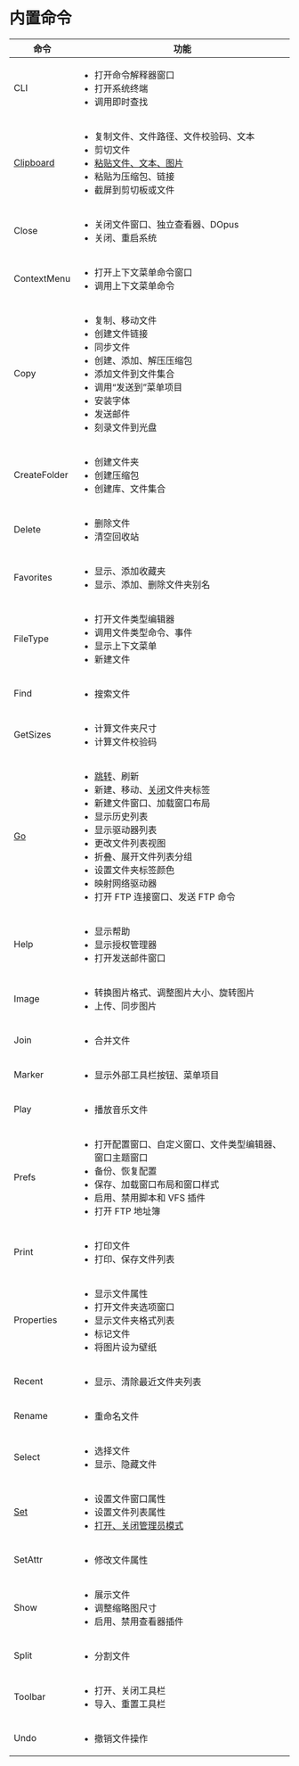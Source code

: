 # 内置命令
命令 | 功能
--- | ---
CLI | <ul><li>打开命令解释器窗口</li><li>打开系统终端</li><li>调用即时查找</li></ul>
[Clipboard](Clipboard.md) | <ul><li>复制文件、文件路径、文件校验码、文本</li><li>剪切文件</li><li>[粘贴文件、文本、图片](Clipboard.md#粘贴文件文本图片)</li><li>粘贴为压缩包、链接</li><li>截屏到剪切板或文件</li></ul>
Close | <ul><li>关闭文件窗口、独立查看器、DOpus</li><li>关闭、重启系统</li></ul>
ContextMenu | <ul><li>打开上下文菜单命令窗口</li><li>调用上下文菜单命令</li></ul>
Copy | <ul><li>复制、移动文件</li><li>创建文件链接</li><li>同步文件</li><li>创建、添加、解压压缩包</li><li>添加文件到文件集合</li><li>调用“发送到”菜单项目</li><li>安装字体</li><li>发送邮件</li><li>刻录文件到光盘</li></ul>
CreateFolder | <ul><li>创建文件夹</li><li>创建压缩包</li><li>创建库、文件集合</li></ul>
Delete | <ul><li>删除文件</li><li>清空回收站</li></ul>
Favorites | <ul><li>显示、添加收藏夹</li><li>显示、添加、删除文件夹别名</li></ul>
FileType | <ul><li>打开文件类型编辑器</li><li>调用文件类型命令、事件</li><li>显示上下文菜单</li><li>新建文件</li></ul>
Find | <ul><li>搜索文件</li></ul>
GetSizes | <ul><li>计算文件夹尺寸</li><li>计算文件校验码</li></ul>
[Go](Go.md) | <ul><li>[跳转](Go.md#跳转)、刷新</li><li>新建、移动、[关闭](Go.md#关闭文件夹标签)文件夹标签</li><li>新建文件窗口、加载窗口布局</li><li>显示历史列表</li><li>显示驱动器列表</li><li>更改文件列表视图</li><li>折叠、展开文件列表分组</li><li>设置文件夹标签颜色</li><li>映射网络驱动器</li><li>打开 FTP 连接窗口、发送 FTP 命令</li></ul>
Help | <ul><li>显示帮助</li><li>显示授权管理器</li><li>打开发送邮件窗口</li></ul>
Image | <ul><li>转换图片格式、调整图片大小、旋转图片</li><li>上传、同步图片</li></ul>
Join | <ul><li>合并文件</li></ul>
Marker | <ul><li>显示外部工具栏按钮、菜单项目</li></ul>
Play | <ul><li>播放音乐文件</li></ul>
Prefs | <ul><li>打开配置窗口、自定义窗口、文件类型编辑器、窗口主题窗口</li><li>备份、恢复配置</li><li>保存、加载窗口布局和窗口样式</li><li>启用、禁用脚本和 VFS 插件</li><li>打开 FTP 地址簿</li></ul>
Print | <ul><li>打印文件</li><li>打印、保存文件列表</li></ul>
Properties | <ul><li>显示文件属性</li><li>打开文件夹选项窗口</li><li>显示文件夹格式列表</li><li>标记文件</li><li>将图片设为壁纸</li></ul>
Recent | <ul><li>显示、清除最近文件夹列表</li></ul>
Rename | <ul><li>重命名文件</li></ul>
Select | <ul><li>选择文件</li><li>显示、隐藏文件</li></ul>
[Set](Set.md) | <ul><li>设置文件窗口属性</li><li>设置文件列表属性</li><li>[打开、关闭管理员模式](Set.md#打开关闭管理员模式)</li></ul>
SetAttr | <ul><li>修改文件属性</li></ul>
Show | <ul><li>展示文件</li><li>调整缩略图尺寸</li><li>启用、禁用查看器插件</li></ul>
Split | <ul><li>分割文件</li></ul>
Toolbar | <ul><li>打开、关闭工具栏</li><li>导入、重置工具栏</li></ul>
Undo | <ul><li>撤销文件操作</li></ul>